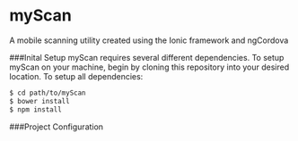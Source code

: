 myScan
=====================

A mobile scanning utility created using the Ionic framework and ngCordova

###Inital Setup
myScan requires several different dependencies.  To setup myScan on your machine, begin by cloning this repository into your desired location.  To setup all dependencies:  
```bash
$ cd path/to/myScan
$ bower install
$ npm install
```
###Project Configuration
